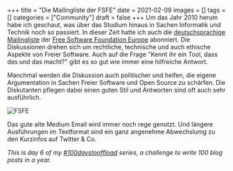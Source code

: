 +++
title = "Die Mailingliste der FSFE"
date = 2021-02-09
images = []
tags = []
categories = ["Community"]
draft = false
+++
Um das Jahr 2010 herum habe ich geschaut, was über das Studium hinaus in Sachen Informatik und Technik noch so passiert. In dieser Zeit hatte ich auch die [deutschsprachige Mailingliste]((https://lists.fsfe.org/mailman/listinfo/fsfe-de)) der
[Free Software Foundation Europe](https://fsfe.org/) abonniert. Die Diskussionen drehen sich um rechtliche, technische und auch ethische Aspekte von Freier Software. Auch auf die Frage "Kennt ihr ein Tool, dass das und das macht?" gibt es so gut wie immer eine hilfreiche Antwort.

Manchmal werden die Diskussion auch politischer und helfen, die eigene Argumentation in Sachen Freier Software und Open Source zu schärfen. Die Diskutanten pflegen dabei einen guten Stil und Antworten sind oft auch sehr ausführlich.

![FSFE](/img/fsfe.png)

Das gute alte Medium Email wird immer noch rege genutzt. Und längere Ausführungen im Textformat sind ein ganz angenehme Abwechslumg zu den Kurzinfos auf Twitter & Co.

_This is day 6 of my [#100daystooffload](https://100daystooffload.com/) series, a challenge to write 100 blog posts in a year._